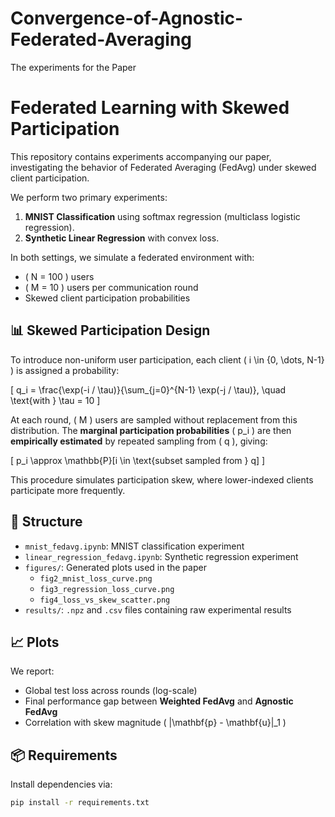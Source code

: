 # Convergence-of-Agnostic-Federated-Averaging
The experiments for the Paper
# Federated Learning with Skewed Participation

This repository contains experiments accompanying our paper, investigating the behavior of Federated Averaging (FedAvg) under skewed client participation.

We perform two primary experiments:

1. **MNIST Classification** using softmax regression (multiclass logistic regression).
2. **Synthetic Linear Regression** with convex loss.

In both settings, we simulate a federated environment with:
- \( N = 100 \) users
- \( M = 10 \) users per communication round
- Skewed client participation probabilities

## 📊 Skewed Participation Design

To introduce non-uniform user participation, each client \( i \in \{0, \dots, N-1\} \) is assigned a probability:

\[
q_i = \frac{\exp(-i / \tau)}{\sum_{j=0}^{N-1} \exp(-j / \tau)}, \quad \text{with } \tau = 10
\]

At each round, \( M \) users are sampled without replacement from this distribution. The **marginal participation probabilities** \( p_i \) are then **empirically estimated** by repeated sampling from \( q \), giving:

\[
p_i \approx \mathbb{P}[i \in \text{subset sampled from } q]
\]

This procedure simulates participation skew, where lower-indexed clients participate more frequently.

## 📁 Structure

- `mnist_fedavg.ipynb`: MNIST classification experiment
- `linear_regression_fedavg.ipynb`: Synthetic regression experiment
- `figures/`: Generated plots used in the paper
  - `fig2_mnist_loss_curve.png`
  - `fig3_regression_loss_curve.png`
  - `fig4_loss_vs_skew_scatter.png`
- `results/`: `.npz` and `.csv` files containing raw experimental results

## 📈 Plots

We report:
- Global test loss across rounds (log-scale)
- Final performance gap between **Weighted FedAvg** and **Agnostic FedAvg**
- Correlation with skew magnitude \( \|\mathbf{p} - \mathbf{u}\|_1 \)

## 📦 Requirements

Install dependencies via:

```bash
pip install -r requirements.txt
